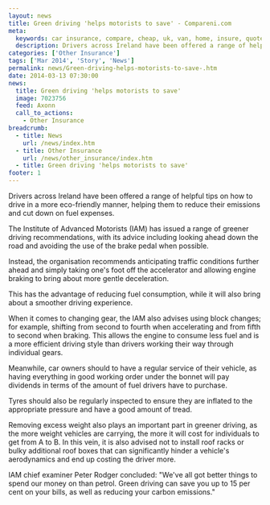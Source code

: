 ```yaml
---
layout: news
title: Green driving 'helps motorists to save' - Compareni.com
meta:
  keywords: car insurance, compare, cheap, uk, van, home, insure, quotes, online, comparison, bike, loans, life
  description: Drivers across Ireland have been offered a range of helpful tips on how to drive in a more eco-friendly manner, helping them to reduce their emissions
categories: ['Other Insurance']
tags: ['Mar 2014', 'Story', 'News']
permalink: news/Green-driving-helps-motorists-to-save-.htm
date: 2014-03-13 07:30:00
news:
  title: Green driving 'helps motorists to save'
  image: 7023756
  feed: Axonn
  call_to_actions:
    - Other Insurance
breadcrumb:
  - title: News
    url: /news/index.htm
  - title: Other Insurance
    url: /news/other_insurance/index.htm
  - title: Green driving 'helps motorists to save'
footer: 1
---
```


Drivers across Ireland have been offered a range of helpful tips on how to drive in a more eco-friendly manner, helping them to reduce their emissions and cut down on fuel expenses.

The Institute of Advanced Motorists (IAM) has issued a range of greener driving recommendations, with its advice including looking ahead down the road and avoiding the use of the brake pedal when possible.

Instead, the organisation recommends anticipating traffic conditions further ahead and simply taking one&#39;s foot off the accelerator and allowing engine braking to bring about more gentle deceleration.

This has the advantage of reducing fuel consumption, while it will also bring about a smoother driving experience.

When it comes to changing gear, the IAM also advises using block changes; for example, shifting from second to fourth when accelerating and from fifth to second when braking. This allows the engine to consume less fuel and is a more efficient driving style than drivers working their way through individual gears.

Meanwhile, car owners should to have a regular service of their vehicle, as having everything in good working order under the bonnet will pay dividends in terms of the amount of fuel drivers have to purchase.

Tyres should also be regularly inspected to ensure they are inflated to the appropriate pressure and have a good amount of tread.

Removing excess weight also plays an important part in greener driving, as the more weight vehicles are carrying, the more it will cost for individuals to get from A to B. In this vein, it is also advised not to install roof racks or bulky additional roof boxes that can significantly hinder a vehicle&#39;s aerodynamics and end up costing the driver more.

IAM chief examiner Peter Rodger concluded: &quot;We&#39;ve all got better things to spend our money on than petrol. Green driving can save you up to 15 per cent on your bills, as well as reducing your carbon emissions.&quot;
